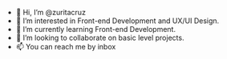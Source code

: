 - 👋 Hi, I’m @zuritacruz
- 👀 I’m interested in Front-end Development and UX/UI Design.
- 🌱 I’m currently learning Front-end Development.
- 💞️ I’m looking to collaborate on basic level projects.
- 📫 You can reach me by inbox

<!---
zuritacruz/zuritacruz is a ✨ special ✨ repository because its `README.md` (this file) appears on your GitHub profile.
You can click the Preview link to take a look at your changes.
--->
